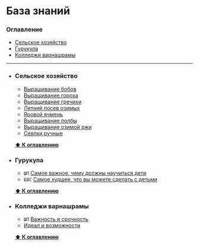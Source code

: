 База знаний 
=====

### Оглавление

* [Сельское хозяйство](#сельское-хозяйство)
* [Гурукула](#гурукула)
* [Колледжи варнашрамы](#колледжи-варнашрамы)

***

* ### Сельское хозяйство
    * <a href="https://vk.com/wall-183099234?offset=60&own=1&w=wall-183099234_634" target=_blank>Выращивание бобов</a>
    * <a href="https://vk.com/wall-183099234?offset=100&own=1&w=wall-183099234_558" target=_blank>Выращивание гороха</a>
    * <a href="https://vk.com/wall-183099234?offset=140&own=1&w=wall-183099234_359" target=_blank>Выращивание гречихи</a>
    * <a href="https://vk.com/wall-183099234?offset=40&own=1&w=wall-183099234_667" target=_blank>Летний посев озимых</a>
    * <a href="https://vk.com/wall-183099234?offset=120&own=1&w=wall-183099234_528" target=_blank>Яровой ячмень</a>
    * <a href="https://vk.com/wall-183099234?offset=160&own=1&w=wall-183099234_464" target=_blank>Выращивание полбы</a>
    * <a href="https://vk.com/wall-183099234?offset=200&own=1&w=wall-183099234_375" target=_blank>Выращивание озимой ржи</a>
    * <a href="https://vk.com/wall-183099234?offset=100&own=1&w=wall-183099234_535" target=_blank>Сеялки ручные</a>
    
    **[⬆ К оглавлению](#оглавление)**

* ### Гурукула
    * `ШП` <a href="https://vk.com/wall-183099234?offset=60&own=1&w=wall-183099234_634" target=_blank>Самое важное, чему должны научиться дети</a>
    * `БВС` <a href="https://bvks.ru/reader/articles/samoe_hudshee/" target=_blank>Самое худшее, что вы можете сделать с детьми</a>

    **[⬆ К оглавлению](#оглавление)**

* ### Колледжи варнашрамы
    * `ШП` <a href="https://vk.com/wall-58154410_5521" target=_blank>Важность и срочность</a>
    * <a href="https://vk.com/wall-139508666_857" target=_blank>Идеал и возможности</a>

    **[⬆ К оглавлению](#оглавление)**
